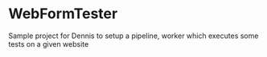 # WebFormTester
Sample project for Dennis to setup a pipeline, worker which executes some tests on a given website
